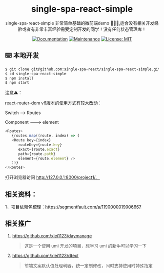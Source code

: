 <h1 align="center">single-spa-react-simple</h1>

<div align="center">

single-spa-react-simple 非常简单基础的微前端demo 🚀🚀🚀,适合没有相关开发经验或者有非常丰富经验需要定制开发的同学！没有任何状态管理库！

[![Documentation](https://img.shields.io/badge/documentation-yes-brightgreen.svg)](https://github.com/single-spa-react/single-spa-react-simple#readme) [![Maintenance](https://img.shields.io/badge/Maintained%3F-yes-green.svg)](https://github.com/single-spa-react/single-spa-react-simple/graphs/commit-activity) [![License: MIT](https://img.shields.io/badge/License-MIT-yellow.svg)](https://github.com/single-spa-react/single-spa-react-simple/blob/master/LICENSE)

</div>

## ⌨️ 本地开发

```bash
$ git clone git@github.com:single-spa-react/single-spa-react-simple.git
$ cd single-spa-react-simple
$ npm install
$ npm start
```

注意⚠️： 

react-router-dom v6版本的使用方式有较大改动：

Switch --> Routes

Component ---> element

```js
<Routes>
   {routes.map((route, index) => (
   <Route key={index}
      routeKey={route.key}
      exact={route.exact}
      path={route.path}
      element={route.element} />
   ))}
</Routes>
```

打开浏览器访问 http://127.0.0.1:8000/project1/。

## 相关资料： 
1，项目依赖包梳理：https://segmentfault.com/a/1190000019006667

## 相关推广

1. https://github.com/xlei1123/daymanage
   > 这是一个使用 umi 开发的项目，想学习 umi 的新手可以学习一下
2. https://github.com/xlei1123/dtext
   > 前端文案默认值处理利器，统一定制修改，同时支持使用时特殊指定




